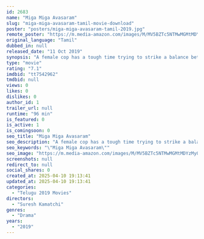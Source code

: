 ```yaml
---
id: 2683
name: "Miga Miga Avasaram"
slug: "miga-miga-avasaram-tamil-movie-download"
poster: "posters/miga-miga-avasaram-tamil-2019.jpg"
remote_poster: "https://m.media-amazon.com/images/M/MV5BZTc5NTMwMGMtMDYzMy00OGMwLWE2Y2EtOTkwYWJhNDgyNDJjXkEyXkFqcGdeQXVyNDU3MzA3MDg@._V1_SX300.jpg"
original_language: "Tamil"
dubbed_in: null
released_date: "11 Oct 2019"
synopsis: "A female cop has a tough time trying to strike a balance between answering nature's call and her duty."
type: "movie"
rating: "7.1"
imdbid: "tt7542962"
tmdbid: null
views: 0
likes: 0
dislikes: 0
author_id: 1
trailer_url: null
runtime: "96 min"
is_featured: 0
is_active: 1
is_comingsoon: 0
seo_title: "Miga Miga Avasaram"
seo_description: "A female cop has a tough time trying to strike a balance between answering nature's call and her duty."
seo_keywords: "\"Miga Miga Avasaram\""
seo_image: "https://m.media-amazon.com/images/M/MV5BZTc5NTMwMGMtMDYzMy00OGMwLWE2Y2EtOTkwYWJhNDgyNDJjXkEyXkFqcGdeQXVyNDU3MzA3MDg@._V1_SX300.jpg"
screenshots: null
redirect_to: null
social_shares: 0
created_at: 2025-04-10 19:13:41
updated_at: 2025-04-10 19:13:41
categories:
  - "Telugu 2019 Movies"
directors:
  - "Suresh Kamatchi"
genres:
  - "Drama"
years:
  - "2019"
---
```

